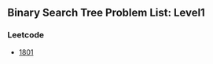 ## Binary Search Tree Problem List: Level1


### Leetcode
- [1801](/problem-solving/data_structure/binary_search_tree/l1-lc-1801)



